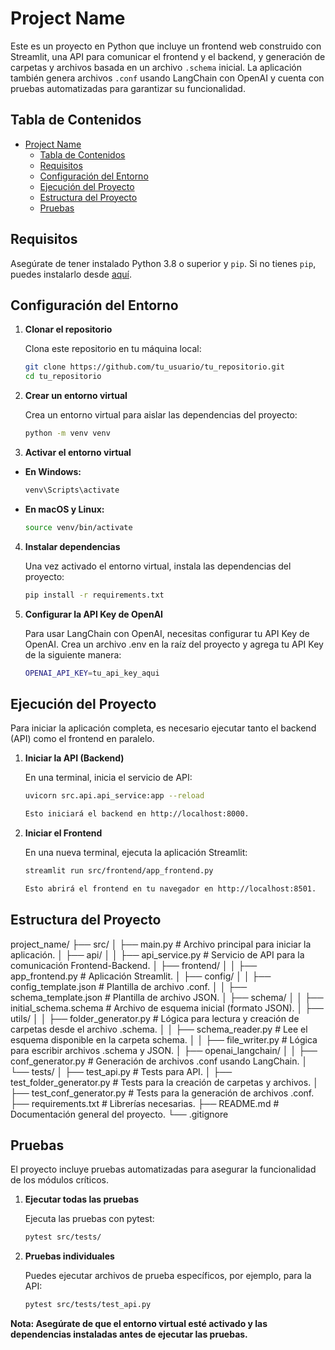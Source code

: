 # Project Name

Este es un proyecto en Python que incluye un frontend web construido con Streamlit, una API para comunicar el frontend y el backend, y generación de carpetas y archivos basada en un archivo `.schema` inicial. La aplicación también genera archivos `.conf` usando LangChain con OpenAI y cuenta con pruebas automatizadas para garantizar su funcionalidad.

## Tabla de Contenidos
- [Project Name](#project-name)
  - [Tabla de Contenidos](#tabla-de-contenidos)
  - [Requisitos](#requisitos)
  - [Configuración del Entorno](#configuración-del-entorno)
  - [Ejecución del Proyecto](#ejecución-del-proyecto)
  - [Estructura del Proyecto](#estructura-del-proyecto)
  - [Pruebas](#pruebas)

## Requisitos

Asegúrate de tener instalado Python 3.8 o superior y `pip`. Si no tienes `pip`, puedes instalarlo desde [aquí](https://pip.pypa.io/en/stable/installation/).

## Configuración del Entorno

1. **Clonar el repositorio**

   Clona este repositorio en tu máquina local:

   ```bash
   git clone https://github.com/tu_usuario/tu_repositorio.git
   cd tu_repositorio

2. **Crear un entorno virtual**
   
   Crea un entorno virtual para aislar las dependencias del proyecto:

   ```bash 
   python -m venv venv

3. **Activar el entorno virtual**
   
* **En Windows:**
  
  ```bash
  venv\Scripts\activate

* **En macOS y Linux:**
  
  ```bash
  source venv/bin/activate

4. **Instalar dependencias**

   Una vez activado el entorno virtual, instala las dependencias del proyecto:

   ```bash
   pip install -r requirements.txt

5. **Configurar la API Key de OpenAI**
   
   Para usar LangChain con OpenAI, necesitas configurar tu API Key de OpenAI. Crea un archivo .env en la raíz del proyecto y agrega tu API Key de la siguiente manera:

   ```bash
   OPENAI_API_KEY=tu_api_key_aqui

## Ejecución del Proyecto

Para iniciar la aplicación completa, es necesario ejecutar tanto el backend (API) como el frontend en paralelo.

1. **Iniciar la API (Backend)**

   En una terminal, inicia el servicio de API:

   ```bash
   uvicorn src.api.api_service:app --reload

   Esto iniciará el backend en http://localhost:8000.

2. **Iniciar el Frontend**

   En una nueva terminal, ejecuta la aplicación Streamlit:

   ```bash
   streamlit run src/frontend/app_frontend.py

   Esto abrirá el frontend en tu navegador en http://localhost:8501.

## Estructura del Proyecto

project_name/
├── src/
│   ├── main.py                     # Archivo principal para iniciar la aplicación.
│   ├── api/
│   │   ├── api_service.py           # Servicio de API para la comunicación Frontend-Backend.
│   ├── frontend/
│   │   ├── app_frontend.py          # Aplicación Streamlit.
│   ├── config/
│   │   ├── config_template.json     # Plantilla de archivo .conf.
│   │   ├── schema_template.json     # Plantilla de archivo JSON.
│   ├── schema/
│   │   ├── initial_schema.schema    # Archivo de esquema inicial (formato JSON).
│   ├── utils/
│   │   ├── folder_generator.py      # Lógica para lectura y creación de carpetas desde el archivo .schema.
│   │   ├── schema_reader.py         # Lee el esquema disponible en la carpeta schema.
│   │   ├── file_writer.py           # Lógica para escribir archivos .schema y JSON.
│   ├── openai_langchain/
│   │   ├── conf_generator.py        # Generación de archivos .conf usando LangChain.
│   └── tests/
│       ├── test_api.py              # Tests para API.
│       ├── test_folder_generator.py # Tests para la creación de carpetas y archivos.
│       ├── test_conf_generator.py   # Tests para la generación de archivos .conf.
├── requirements.txt                 # Librerías necesarias.
├── README.md                        # Documentación general del proyecto.
└── .gitignore

## Pruebas

El proyecto incluye pruebas automatizadas para asegurar la funcionalidad de los módulos críticos.

1. **Ejecutar todas las pruebas**

   Ejecuta las pruebas con pytest:

   ```bash
   pytest src/tests/

2. **Pruebas individuales**

   Puedes ejecutar archivos de prueba específicos, por ejemplo, para la API:

   ```bash
   pytest src/tests/test_api.py

**Nota: Asegúrate de que el entorno virtual esté activado y las dependencias instaladas antes de ejecutar las pruebas.**
